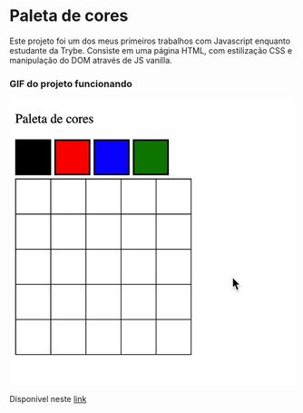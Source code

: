 <h1>Paleta de cores</h1>

<div>
  <p>Este projeto foi um dos meus primeiros trabalhos com Javascript enquanto estudante da Trybe. Consiste em uma página HTML, com estilização CSS e manipulação do DOM através de JS vanilla.</p>
</div>
<div>
  <h3>GIF do projeto funcionando</h3>
  <img src="./pixels.gif" />
</div>

<p>Disponível neste <a href="https://color-palette-leonardo.vercel.app/">link</a>
